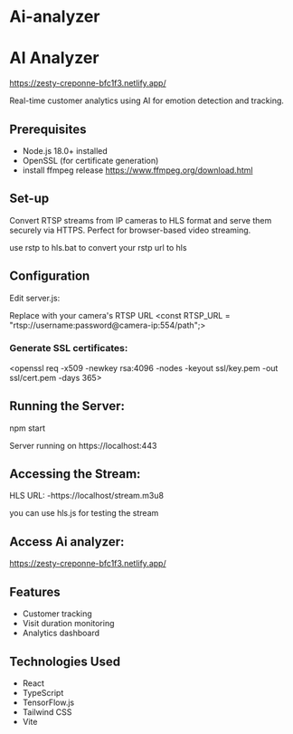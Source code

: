 # Ai-analyzer

# AI Analyzer
https://zesty-creponne-bfc1f3.netlify.app/

Real-time customer analytics using AI for emotion detection and tracking.

## Prerequisites

- Node.js 18.0+ installed
- OpenSSL (for certificate generation)
- install ffmpeg release https://www.ffmpeg.org/download.html

## Set-up
Convert RTSP streams from IP cameras to HLS format and serve them securely via HTTPS. Perfect for browser-based video streaming.

 use rstp to hls.bat to convert your rstp url to hls

## Configuration

Edit server.js:

Replace with your camera's RTSP URL
<const RTSP_URL = "rtsp://username:password@camera-ip:554/path";>

### Generate SSL certificates:

<openssl req -x509 -newkey rsa:4096 -nodes -keyout ssl/key.pem -out ssl/cert.pem -days 365>

## Running the Server:

npm start 

Server running on https://localhost:443

## Accessing the Stream:
HLS URL: -https://localhost/stream.m3u8

you can use hls.js for testing the stream

## Access Ai analyzer:
https://zesty-creponne-bfc1f3.netlify.app/

## Features

- Customer tracking
- Visit duration monitoring
- Analytics dashboard

## Technologies Used

- React
- TypeScript
- TensorFlow.js
- Tailwind CSS
- Vite
